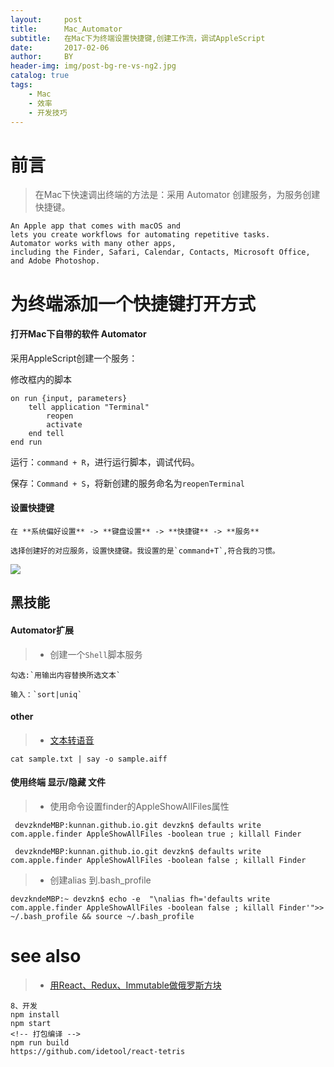 ```yaml
---
layout:     post
title:      Mac_Automator
subtitle:   在Mac下为终端设置快捷键,创建工作流，调试AppleScript
date:       2017-02-06
author:     BY
header-img: img/post-bg-re-vs-ng2.jpg
catalog: true
tags:
    - Mac
    - 效率
    - 开发技巧
---
```


# 前言

>在Mac下快速调出终端的方法是：采用 Automator 创建服务，为服务创建快捷键。

```
An Apple app that comes with macOS and
lets you create workflows for automating repetitive tasks. 
Automator works with many other apps, 
including the Finder, Safari, Calendar, Contacts, Microsoft Office, and Adobe Photoshop.

```

# 为终端添加一个快捷键打开方式

#### 打开Mac下自带的软件 **Automator**


采用AppleScript创建一个服务：


修改框内的脚本

```
on run {input, parameters}
	tell application "Terminal"
		reopen
		activate
	end tell
end run

```
运行：`command + R`，进行运行脚本，调试代码。

保存：`Command + S`，将新创建的服务命名为`reopenTerminal`

#### 设置快捷键

```
在 **系统偏好设置** -> **键盘设置** -> **快捷键** -> **服务**

选择创建好的对应服务，设置快捷键。我设置的是`command+T`,符合我的习惯。
```

![](https://ws3.sinaimg.cn/large/006tKfTcgy1fqk1u7u2rcj30ha083dhf.jpg)


## 黑技能

#### Automator扩展

>* 创建一个`Shell`脚本服务

```
勾选:`用输出内容替换所选文本`

输入：`sort|uniq` 
```

#### other

>* [文本转语音](http://25.io/toau/)

```
cat sample.txt | say -o sample.aiff
```


#### 使用终端 显示/隐藏 文件

>* 使用命令设置finder的AppleShowAllFiles属性

```
 devzkndeMBP:kunnan.github.io.git devzkn$ defaults write com.apple.finder AppleShowAllFiles -boolean true ; killall Finder

 devzkndeMBP:kunnan.github.io.git devzkn$ defaults write com.apple.finder AppleShowAllFiles -boolean false ; killall Finder
```

>* 创建alias 到.bash_profile

```
devzkndeMBP:~ devzkn$ echo -e  "\nalias fh='defaults write com.apple.finder AppleShowAllFiles -boolean false ; killall Finder'">> ~/.bash_profile && source ~/.bash_profile

```

# see also

>* [用React、Redux、Immutable做俄罗斯方块](https://github.com/chvin/react-tetris)

```
8、开发
npm install
npm start
<!-- 打包编译 -->
npm run build
https://github.com/idetool/react-tetris
```


